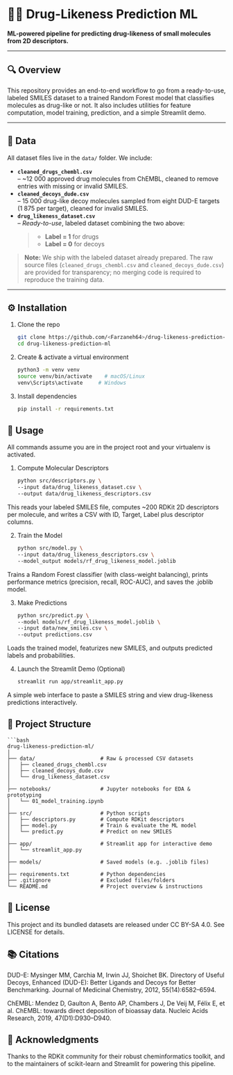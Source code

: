 # 🔬💊 Drug-Likeness Prediction ML

**ML-powered pipeline for predicting drug-likeness of small molecules from 2D descriptors.**

---

## 🔍 Overview

This repository provides an end-to-end workflow to go from a ready-to-use, labeled SMILES dataset to a trained Random Forest model that classifies molecules as drug-like or not. It also includes utilities for feature computation, model training, prediction, and a simple Streamlit demo.

---

## 📂 Data

All dataset files live in the `data/` folder. We include:

- **`cleaned_drugs_chembl.csv`**  
  – ~12 000 approved drug molecules from ChEMBL, cleaned to remove entries with missing or invalid SMILES.  
- **`cleaned_decoys_dude.csv`**  
  – 15 000 drug-like decoy molecules sampled from eight DUD-E targets (1 875 per target), cleaned for invalid SMILES.  
- **`drug_likeness_dataset.csv`**  
  – *Ready-to-use*, labeled dataset combining the two above:  
  > - **Label = 1** for drugs  
  > - **Label = 0** for decoys  

> **Note:** We ship with the labeled dataset already prepared. The raw source files (`cleaned_drugs_chembl.csv` and `cleaned_decoys_dude.csv`) are provided for transparency; no merging code is required to reproduce the training data.

---

## ⚙️ Installation

1. Clone the repo  
   ```bash
   git clone https://github.com/<Farzaneh64>/drug-likeness-prediction-ml.git
   cd drug-likeness-prediction-ml
   
2. Create & activate a virtual environment
   ```bash
   python3 -m venv venv
   source venv/bin/activate    # macOS/Linux
   venv\Scripts\activate     # Windows
3. Install dependencies
   ```bash
   pip install -r requirements.txt

## 🚀 Usage
  All commands assume you are in the project root and your virtualenv is activated.
1. Compute Molecular Descriptors
   ```bash
   python src/descriptors.py \
   --input data/drug_likeness_dataset.csv \
   --output data/drug_likeness_descriptors.csv
  This reads your labeled SMILES file, computes ~200 RDKit 2D descriptors per molecule, and writes a CSV with ID, Target, Label plus descriptor columns.

2. Train the Model
   ```bash
   python src/model.py \
   --input data/drug_likeness_descriptors.csv \
   --model_output models/rf_drug_likeness_model.joblib
  Trains a Random Forest classifier (with class-weight balancing), prints performance metrics (precision, recall, ROC-AUC), and saves the .joblib model.

3. Make Predictions
   ```bash
   python src/predict.py \
   --model models/rf_drug_likeness_model.joblib \
   --input data/new_smiles.csv \
   --output predictions.csv
  Loads the trained model, featurizes new SMILES, and outputs predicted labels and probabilities.

4. Launch the Streamlit Demo (Optional)
   ```bash
   streamlit run app/streamlit_app.py
  A simple web interface to paste a SMILES string and view drug-likeness predictions interactively.


## 📁 Project Structure
   
    ```bash
    drug-likeness-prediction-ml/
    │
    ├── data/                     # Raw & processed CSV datasets
    │   ├── cleaned_drugs_chembl.csv
    │   ├── cleaned_decoys_dude.csv
    │   └── drug_likeness_dataset.csv
    │
    ├── notebooks/                # Jupyter notebooks for EDA & prototyping
    │   └── 01_model_training.ipynb
    │
    ├── src/                      # Python scripts
    │   ├── descriptors.py        # Compute RDKit descriptors
    │   ├── model.py              # Train & evaluate the ML model
    │   └── predict.py            # Predict on new SMILES
    │
    ├── app/                      # Streamlit app for interactive demo
    │   └── streamlit_app.py
    │
    ├── models/                   # Saved models (e.g. .joblib files)
    │ 
    ├── requirements.txt          # Python dependencies
    ├── .gitignore                # Excluded files/folders
    └── README.md                 # Project overview & instructions
    
## 📜 License

This project and its bundled datasets are released under CC BY-SA 4.0.
See LICENSE for details.


## 📚 Citations

DUD-E: Mysinger MM, Carchia M, Irwin JJ, Shoichet BK.
Directory of Useful Decoys, Enhanced (DUD-E): Better Ligands and Decoys for Better Benchmarking.
Journal of Medicinal Chemistry, 2012, 55(14):6582–6594.

ChEMBL: Mendez D, Gaulton A, Bento AP, Chambers J, De Veij M, Félix E, et al.
ChEMBL: towards direct deposition of bioassay data.
Nucleic Acids Research, 2019, 47(D1):D930–D940.


## 🤝 Acknowledgments

Thanks to the RDKit community for their robust cheminformatics toolkit, and to the maintainers of scikit-learn and Streamlit for powering this pipeline.










   
